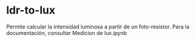 # ldr-to-lux

Permite calcular la intensidad luminosa a partir de un foto-resistor.
Para la documentación, consultar Medicion de lux.ipynb
